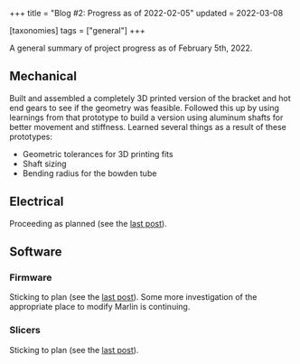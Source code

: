+++
title = "Blog #2: Progress as of 2022-02-05"
updated = 2022-03-08

[taxonomies]
tags = ["general"]
+++

A general summary of project progress as of February 5th, 2022.

<!-- more -->

## Mechanical
Built and assembled a completely 3D printed version of the bracket and hot
end gears to see if the geometry was feasible. Followed this up by using
learnings from that prototype to build a version using aluminum shafts for
better movement and stiffness. Learned several things as a result of these
prototypes:
- Geometric tolerances for 3D printing fits
- Shaft sizing
- Bending radius for the bowden tube


## Electrical
Proceeding as planned (see the [last post][last-post]).

## Software
### Firmware
Sticking to plan (see the [last post][last-post]). Some more investigation of the
appropriate place to modify Marlin is continuing.

### Slicers
Sticking to plan (see the [last post][last-post]).

[last-post]: @/blog/2022-01-28-Blog1.md "last week's blog"
